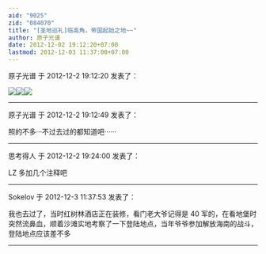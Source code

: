 ```yaml
---
aid: "9025"
zid: "084070"
title: "[圣地巡礼]临高角，帝国起始之地~~"
author: 原子光谱
date: 2012-12-02 19:12:20+07:00
lastmod: 2012-12-03 11:37:00+07:00
---
```


原子光谱 于 2012-12-2 19:12:20 发表了：

![](/9025/1910439h933h3eoltlhw9l.jpg)![](https://mirrors.tuna.tsinghua.edu.cn/osdn/lgqm/72877/1910365p22licpdrwdm4e4.jpg)![](https://mirrors.tuna.tsinghua.edu.cn/osdn/lgqm/72877/1910327i9xa5dxtt97959x.jpg)

---

原子光谱 于 2012-12-2 19:12:49 发表了：

照的不多···不过去过的都知道吧······

---

思考得人 于 2012-12-2 19:24:00 发表了：

LZ 多加几个注释吧

---

Sokelov 于 2012-12-3 11:37:53 发表了：

我也去过了，当时红树林酒店正在装修，看门老大爷记得是 40 军的，在看地堡时突然流鼻血，顺着沙滩实地考察了一下登陆地点，当年爷爷参加解放海南的战斗，登陆地点应该差不多

---
